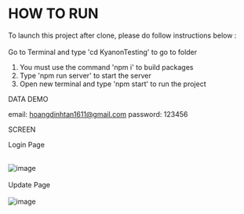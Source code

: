 <h1>HOW TO RUN</h1>

To launch this project after clone, please do follow instructions below : <br> 
<br>
Go to Terminal and type 'cd KyanonTesting' to go to folder
1. You must use the command 'npm i' to build packages
2. Type 'npm run server' to start the server
3. Open new terminal and type 'npm start' to run the project



DATA DEMO

email: hoangdinhtan1611@gmail.com password: 123456

SCREEN

Login Page
<br>
<br>

![image](https://user-images.githubusercontent.com/38500698/223657661-8b30f994-c05d-47d5-b4f2-4633521b691a.png)
<br>
<br>
Update Page
<br>
<br>
![image](https://user-images.githubusercontent.com/38500698/223657791-582e10be-6f7f-4160-918d-498bc4fe9ebd.png)
